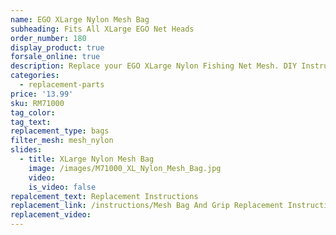 ```yaml
---
name: EGO XLarge Nylon Mesh Bag
subheading: Fits All XLarge EGO Net Heads
order_number: 180
display_product: true
forsale_online: true
description: Replace your EGO XLarge Nylon Fishing Net Mesh. DIY Instructions provided.
categories:
  - replacement-parts
price: '13.99'
sku: RM71000
tag_color:
tag_text:
replacement_type: bags
filter_mesh: mesh_nylon
slides:
  - title: XLarge Nylon Mesh Bag
    image: /images/M71000_XL_Nylon_Mesh_Bag.jpg
    video:
    is_video: false
repalcement_text: Replacement Instructions
replacement_link: /instructions/Mesh Bag And Grip Replacement Instructions 1.0.pdf
replacement_video:
---
```

